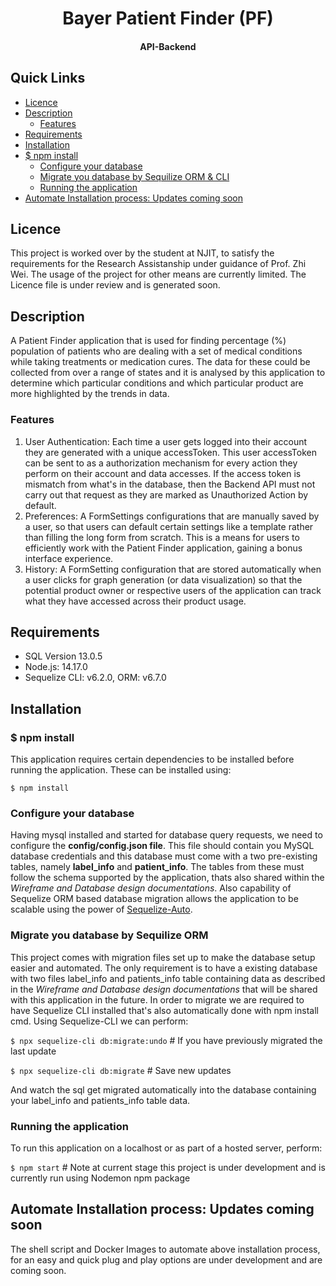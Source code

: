 <h1 align=center>Bayer Patient Finder (PF)</h1>
<h4 align=center>API-Backend</h4>

## Quick Links
- [Licence](#licence)
- [Description](#description)
  - [Features](#features)
- [Requirements](#requirements)
- [Installation](#installation)
- [$ npm install](#-npm-install)
  - [Configure your database](#configure-your-database)
  - [Migrate you database by Sequilize ORM & CLI](#migrate-you-database-by-sequilize-orm-cli)
  - [Running the application](#running-the-application) 
- [Automate Installation process: Updates coming soon](#automate-installation-process-updates-coming-soon)

## Licence
This project is worked over by the student at NJIT, to satisfy the requirements for the Research Assistanship under guidance of Prof. Zhi Wei. The usage of the project for other means are currently limited. The Licence file is under review and is generated soon.

<!--For more details please see the <LicenceFileName_here...> (Coming Soon...)-->

## Description
A Patient Finder application that is used for finding percentage (%) population of patients who are dealing with a set of medical conditions while taking treatments or medication cures. The data for these could be collected from over a range of states and it is analysed by this application to determine which particular conditions and which particular product are more highlighted by the trends in data.

### Features
 1. User Authentication: Each time a user gets logged into their account they are generated with a unique accessToken. This user accessToken can be sent to as a authorization mechanism for every action they perform on their account and data accesses. If the access token is mismatch from what's in the database, then the Backend API must not carry out that request as they are marked as Unauthorized Action by default.
 2. Preferences: A FormSettings configurations that are manually saved by a user, so that users can default certain settings like a template rather than filling the long form from scratch. This is a means for users to efficiently work with the Patient Finder application, gaining a bonus interface experience.
 3. History: A FormSetting configuration that are stored automatically when a user clicks for graph generation (or data visualization) so that the potential product owner or respective users of the application can track what they have accessed across their product usage. 

## Requirements
- SQL Version 13.0.5
- Node.js: 14.17.0
- Sequelize CLI: v6.2.0, ORM: v6.7.0
 
## Installation
### $ npm install
This application requires certain dependencies to be installed before running the application. These can be installed using:

  `$ npm install`

### Configure your database
Having mysql installed and started for database query requests, we need to configure the **config/config.json file**. This file should contain you MySQL database credentials and this database must come with a two pre-existing tables, namely **label_info** and **patient_info**. The tables from these must follow the schema supported by the application, thats also shared within the *Wireframe and Database design documentations*. Also capability of Sequelize ORM based database migration allows the application to be scalable using the power of [Sequelize-Auto](https://github.com/sequelize/sequelize-auto).

### Migrate you database by Sequilize ORM
This project comes with migration files set up to make the database setup easier and automated. The only requirement is to have a existing database with two files label_info and patients_info table containing data as described in the *Wireframe and Database design documentations* that will be shared with this application in the future. In order to migrate we are required to have Sequelize CLI installed that's also automatically done with npm install cmd. Using Sequelize-CLI we can perform:

  `$ npx sequelize-cli db:migrate:undo` # If you have previously migrated the last update

  `$ npx sequelize-cli db:migrate` # Save new updates
 
And watch the sql get migrated automatically into the database containing your label_info and patients_info table data.

### Running the application
To run this application on a localhost or as part of a hosted server, perform:

  `$ npm start` # Note at current stage this project is under development and is currently run using Nodemon npm package

## Automate Installation process: Updates coming soon
The shell script and Docker Images to automate above installation process, for an easy and quick plug and play options are under development and are coming soon.
